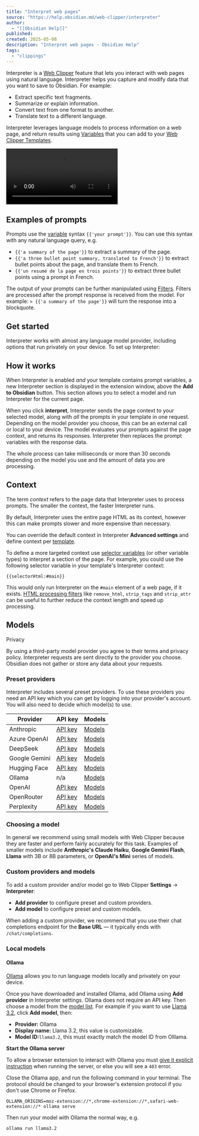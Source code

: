 ```yaml
---
title: "Interpret web pages"
source: "https://help.obsidian.md/web-clipper/interpreter"
author:
  - "[[Obsidian Help]]"
published:
created: 2025-05-08
description: "Interpret web pages - Obsidian Help"
tags:
  - "clippings"
---
```

Interpreter is a [Web Clipper](https://help.obsidian.md/web-clipper) feature that lets you interact with web pages using natural language. Interpreter helps you capture and modify data that you want to save to Obsidian. For example:

- Extract specific text fragments.
- Summarize or explain information.
- Convert text from one format to another.
- Translate text to a different language.

Interpreter leverages language models to process information on a web page, and return results using [Variables](https://help.obsidian.md/web-clipper/variables) that you can add to your [Web Clipper Templates](https://help.obsidian.md/web-clipper/templates).

<video controls="" src="https://publish-01.obsidian.md/access/f786db9fac45774fa4f0d8112e232d67/Attachments/video/web-clipper-interpreter-demo.mp4#t=0.001"></video>

## Examples of prompts

Prompts use the [variable](https://help.obsidian.md/web-clipper/variables) syntax `{{'your prompt'}}`. You can use this syntax with any natural language query, e.g.

- `{{'a summary of the page'}}` to extract a summary of the page.
- `{{'a three bullet point summary, translated to French'}}` to extract bullet points about the page, and translate them to French.
- `{{'un resumé de la page en trois points'}}` to extract three bullet points using a prompt in French.

The output of your prompts can be further manipulated using [Filters](https://help.obsidian.md/web-clipper/filters). Filters are processed after the prompt response is received from the model. For example: `> {{'a summary of the page'}}` will turn the response into a blockquote.

## Get started

Interpreter works with almost any language model provider, including options that run privately on your device. To set up Interpreter:

## How it works

When Interpreter is enabled *and* your template contains prompt variables, a new Interpreter section is displayed in the extension window, above the **Add to Obsidian** button. This section allows you to select a model and run Interpreter for the current page.

When you click **interpret**, Interpreter sends the page context to your selected model, along with *all* the prompts in your template in one request. Depending on the model provider you choose, this can be an external call or local to your device. The model evaluates your prompts against the page context, and returns its responses. Interpreter then replaces the prompt variables with the response data.

The whole process can take milliseconds or more than 30 seconds depending on the model you use and the amount of data you are processing.

## Context

The term *context* refers to the page data that Interpreter uses to process prompts. The smaller the context, the faster Interpreter runs.

By default, Interpreter uses the entire page HTML as its context, however this can make prompts slower and more expensive than necessary.

You can override the default context in Interpreter **Advanced settings** and define context per [template](https://help.obsidian.md/web-clipper/templates).

To define a more targeted context use [selector variables](https://help.obsidian.md/web-clipper/variables#Selector%20variables) (or other variable types) to interpret a section of the page. For example, you could use the following selector variable in your template's Interpreter context:

```
{{selectorHtml:#main}}
```

This would only run Interpreter on the `#main` element of a web page, if it exists. [HTML processing filters](https://help.obsidian.md/web-clipper/filters#HTML%20processing) like `remove_html`, `strip_tags` and `strip_attr` can be useful to further reduce the context length and speed up processing.

## Models

Privacy

By using a third-party model provider you agree to their terms and privacy policy. Interpreter requests are sent directly to the provider you choose. Obsidian does not gather or store any data about your requests.

### Preset providers

Interpreter includes several preset providers. To use these providers you need an API key which you can get by logging into your provider's account. You will also need to decide which model(s) to use.

| Provider | API key | Models |
| --- | --- | --- |
| Anthropic | [API key](https://console.anthropic.com/settings/keys) | [Models](https://docs.anthropic.com/en/docs/about-claude/models) |
| Azure OpenAI | [API key](https://oai.azure.com/portal/) | [Models](https://learn.microsoft.com/en-us/azure/ai-services/openai/concepts/models) |
| DeepSeek | [API key](https://platform.deepseek.com/api_keys) | [Models](https://api-docs.deepseek.com/quick_start/pricing) |
| Google Gemini | [API key](https://aistudio.google.com/apikey) | [Models](https://ai.google.dev/gemini-api/docs/models/gemini) |
| Hugging Face | [API key](https://huggingface.co/settings/tokens) | [Models](https://huggingface.co/models?pipeline_tag=text-generation&sort=trending) |
| Ollama | n/a | [Models](https://ollama.com/search) |
| OpenAI | [API key](https://platform.openai.com/api-keys) | [Models](https://platform.openai.com/docs/models) |
| OpenRouter | [API key](https://openrouter.ai/settings/keys) | [Models](https://openrouter.ai/models) |
| Perplexity | [API key](https://www.perplexity.ai/settings/api) | [Models](https://docs.perplexity.ai/guides/model-cards) |

### Choosing a model

In general we recommend using small models with Web Clipper because they are faster and perform fairly accurately for this task. Examples of smaller models include **Anthropic's Claude Haiku**, **Google Gemini Flash**, **Llama** with 3B or 8B parameters, or **OpenAI's Mini** series of models.

### Custom providers and models

To add a custom provider and/or model go to Web Clipper **Settings** → **Interpreter**:

- **Add provider** to configure preset and custom providers.
- **Add model** to configure preset and custom models.

When adding a custom provider, we recommend that you use their chat completions endpoint for the **Base URL** — it typically ends with `/chat/completions`.

### Local models

#### Ollama

[Ollama](https://ollama.com/) allows you to run language models locally and privately on your device.

Once you have downloaded and installed Ollama, add Ollama using **Add provider** in Interpreter settings. Ollama does not require an API key. Then choose a model from the [model list](https://ollama.com/search). For example if you want to use [Llama 3.2](https://ollama.com/library/llama3.2), click **Add model**, then:

- **Provider:** Ollama
- **Display name:** Llama 3.2, this value is customizable.
- **Model ID:**`llama3.2`, this must exactly match the model ID from Olllama.

**Start the Ollama server**

To allow a browser extension to interact with Ollama you must [give it explicit instruction](https://github.com/ollama/ollama/issues/2308) when running the server, or else you will see a `403` error.

Close the Ollama app, and run the following command in your terminal. The protocol should be changed to your browser's extension protocol if you don't use Chrome or Firefox.

```
OLLAMA_ORIGINS=moz-extension://*,chrome-extension://*,safari-web-extension://* ollama serve
```

Then run your model with Ollama the normal way, e.g.

```
ollama run llama3.2
```